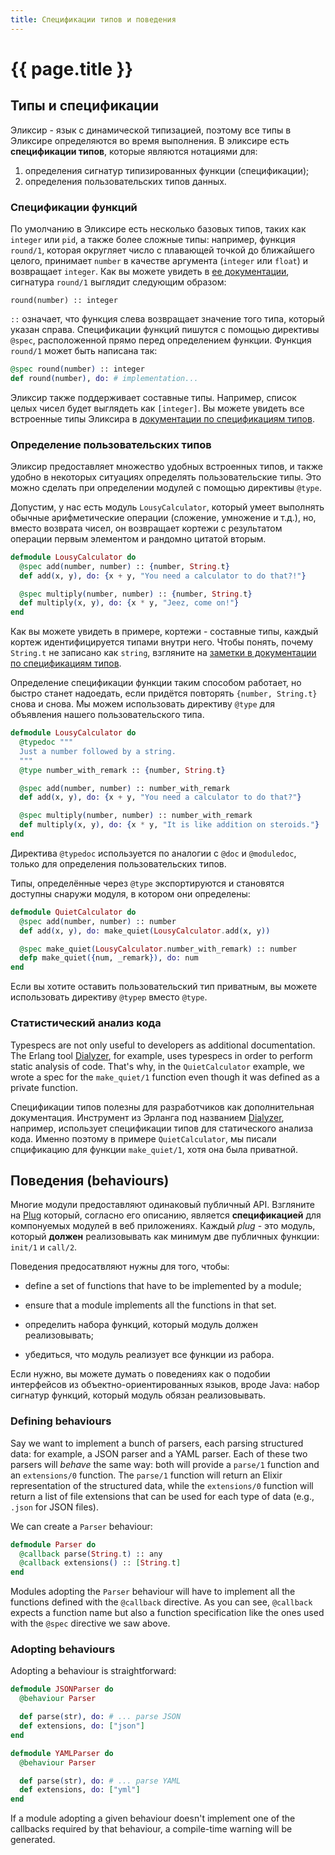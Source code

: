 ```yaml
---
title: Спецификации типов и поведения
---
```


# {{ page.title }}

## Типы и спецификации

Эликсир - язык с динамической типизацией, поэтому все типы в Эликсире определяются во время выполнения. В эликсире есть **спецификации типов**, которые являются нотациями для:

1. определения сигнатур типизированных функции (спецификации);
2. определения пользовательских типов данных.

### Спецификации функций

По умолчанию в Эликсире есть несколько базовых типов, таких как `integer` или `pid`, а также более сложные типы: например, функция `round/1`, которая округляет число с плавающей точкой до ближайшего целого, принимает `number` в качестве аргумента (`integer` или `float`) и возвращает `integer`. Как вы можете увидеть в [ее документации](https://hexdocs.pm/elixir/Kernel.html#round/1), сигнатура `round/1` выглядит следующим образом:

```
round(number) :: integer
```

`::` означает, что функция слева возвращает значение того типа, который указан справа. Спецификации функций пишутся с помощью директивы `@spec`, расположенной прямо перед определением функции. Функция `round/1` может быть написана так:

```elixir
@spec round(number) :: integer
def round(number), do: # implementation...
```

Эликсир также поддерживает составные типы. Например, список целых чисел будет выглядеть как `[integer]`. Вы можете увидеть все встроенные типы Эликсира в [документации по спецификациям типов](https://hexdocs.pm/elixir/typespecs.html).

### Определение пользовательских типов

Эликсир предоставляет множество удобных встроенных типов, и также удобно в некоторых ситуациях определять пользовательские типы. Это можно сделать при определении модулей с помощью директивы `@type`.

Допустим, у нас есть модуль `LousyCalculator`, который умеет выполнять обычные арифметические операции (сложение, умножение и т.д.), но, вместо возврата чисел, он возвращает кортежи с результатом операции первым элементом и рандомно цитатой вторым.

```elixir
defmodule LousyCalculator do
  @spec add(number, number) :: {number, String.t}
  def add(x, y), do: {x + y, "You need a calculator to do that?!"}

  @spec multiply(number, number) :: {number, String.t}
  def multiply(x, y), do: {x * y, "Jeez, come on!"}
end
```

Как вы можете увидеть в примере, кортежи - составные типы, каждый кортеж идентифицируется типами внутри него. Чтобы понять, почему `String.t` не записано как `string`, взгляните на [заметки в документации по спецификациям типов](https://hexdocs.pm/elixir/typespecs.html#notes).

Определение спецификации функции таким способом работает, но быстро станет надоедать, если придётся повторять `{number, String.t}` снова и снова. Мы можем использовать директиву `@type` для объявления нашего пользовательского типа.

```elixir
defmodule LousyCalculator do
  @typedoc """
  Just a number followed by a string.
  """
  @type number_with_remark :: {number, String.t}

  @spec add(number, number) :: number_with_remark
  def add(x, y), do: {x + y, "You need a calculator to do that?"}

  @spec multiply(number, number) :: number_with_remark
  def multiply(x, y), do: {x * y, "It is like addition on steroids."}
end
```

Директива `@typedoc` используется по аналогии с `@doc` и `@moduledoc`, только для определения пользовательских типов.

Типы, определённые через `@type` экспортируются и становятся доступны снаружи модуля, в котором они определены:

```elixir
defmodule QuietCalculator do
  @spec add(number, number) :: number
  def add(x, y), do: make_quiet(LousyCalculator.add(x, y))

  @spec make_quiet(LousyCalculator.number_with_remark) :: number
  defp make_quiet({num, _remark}), do: num
end
```

Если вы хотите оставить пользовательский тип приватным, вы можете использовать директиву `@typep` вместо `@type`.

### Статистический анализ кода

Typespecs are not only useful to developers as additional documentation. The Erlang tool [Dialyzer](http://www.erlang.org/doc/man/dialyzer.html), for example, uses typespecs in order to perform static analysis of code. That's why, in the `QuietCalculator` example, we wrote a spec for the `make_quiet/1` function even though it was defined as a private function.

Спецификации типов полезны для разработчиков как дополнительная документация. Инструмент из Эрланга под названием [Dialyzer](http://www.erlang.org/doc/man/dialyzer.html), например, использует спецификации типов для статического анализа кода. Именно поэтому в примере `QuietCalculator`, мы писали спцификацию для функции `make_quiet/1`, хотя она была приватной.

## Поведения (behaviours)

Многие модули предоставляют одинаковый публичный API. Взгляните на [Plug](https://github.com/elixir-lang/plug) который, согласно его описанию, является **спецификацией** для компонуемых модулей в веб приложениях. Каждый *plug* - это модуль, который **должен** реализовывать как минимум две публичных функции: `init/1` и `call/2`.

Поведения предосатвляют нужны для того, чтобы:

* define a set of functions that have to be implemented by a module;
* ensure that a module implements all the functions in that set.

* определить набора функций, который модуль должен реализовывать;
* убедиться, что модуль реализует все функции из рабора.

Если нужно, вы можете думать о поведениях как о подобии интерфейсов из объектно-ориентированных языков, вроде Java: набор сигнатур функций, который модуль обязан реализовывать.

### Defining behaviours

Say we want to implement a bunch of parsers, each parsing structured data: for example, a JSON parser and a YAML parser. Each of these two parsers will *behave* the same way: both will provide a `parse/1` function and an `extensions/0` function. The `parse/1` function will return an Elixir representation of the structured data, while the `extensions/0` function will return a list of file extensions that can be used for each type of data (e.g., `.json` for JSON files).

We can create a `Parser` behaviour:

```elixir
defmodule Parser do
  @callback parse(String.t) :: any
  @callback extensions() :: [String.t]
end
```

Modules adopting the `Parser` behaviour will have to implement all the functions defined with the `@callback` directive. As you can see, `@callback` expects a function name but also a function specification like the ones used with the `@spec` directive we saw above.

### Adopting behaviours

Adopting a behaviour is straightforward:

```elixir
defmodule JSONParser do
  @behaviour Parser

  def parse(str), do: # ... parse JSON
  def extensions, do: ["json"]
end
```

```elixir
defmodule YAMLParser do
  @behaviour Parser

  def parse(str), do: # ... parse YAML
  def extensions, do: ["yml"]
end
```

If a module adopting a given behaviour doesn't implement one of the callbacks required by that behaviour, a compile-time warning will be generated.

